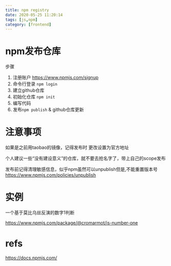 ```yaml
---
title: npm registry
date: 2020-05-25 11:20:14
tags: [js,npm]
category: [frontend]
---
```


# npm发布仓库

步骤

1. 注册账户 https://www.npmjs.com/signup
2. 命令行登录 `npm login`
3. 建立github仓库
4. 初始化仓库 `npm init`
5. 编写代码
6. 发布`npm publish` & github仓库更新

# 注意事项

如果是之前用taobao的镜像，记得发布时 更改设置为官方地址

个人建议一些“没有建设意义”的仓库，就不要去抢名字了，带上自己的scope发布

发布前记得清理敏感信息，似乎npm虽然可以unpublish但是,不能重置版本号 https://www.npmjs.com/policies/unpublish

# 实例

一个基于莫比乌丝反演的数字1判断

https://www.npmjs.com/package/@cromarmot/is-number-one

# refs

https://docs.npmjs.com/

